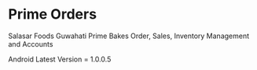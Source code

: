 # Prime Orders

Salasar Foods Guwahati Prime Bakes Order, Sales, Inventory Management and Accounts

Android Latest Version = 1.0.0.5